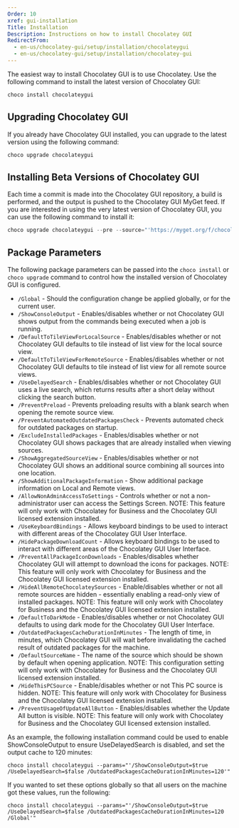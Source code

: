 ```yaml
---
Order: 10
xref: gui-installation
Title: Installation
Description: Instructions on how to install Chocolatey GUI
RedirectFrom:
  - en-us/chocolatey-gui/setup/installation/chocolateygui
  - en-us/chocolatey-gui/setup/installation/chocolatey-gui
---
```


The easiest way to install Chocolatey GUI is to use Chocolatey.  Use the
following command to install the latest version of Chocolatey GUI:

```powershell
choco install chocolateygui
```

## Upgrading Chocolatey GUI

If you already have Chocolatey GUI installed, you can upgrade to the latest
version using the following command:

```powershell
choco upgrade chocolateygui
```

## Installing Beta Versions of Chocolatey GUI

Each time a commit is made into the Chocolatey GUI repository, a build is
performed, and the output is pushed to the Chocolatey GUI MyGet feed.  If you
are interested in using the very latest version of Chocolatey GUI, you can use
the following command to install it:

```powershell
choco upgrade chocolateygui --pre --source="'https://myget.org/f/chocolateygui'"
```

 ## Package Parameters

The following package parameters can be passed into the `choco install` or `choco upgrade` command to control how the installed version of Chocolatey GUI is configured.

* `/Global` - Should the configuration change be applied globally, or for the current user.
* `/ShowConsoleOutput` - Enables/disables whether or not Chocolatey GUI shows output from the commands being executed when a job is running.
* `/DefaultToTileViewForLocalSource` - Enables/disables whether or not Chocolatey GUI defaults to tile instead of list view for the local source view.
* `/DefaultToTileViewForRemoteSource` - Enables/disables whether or not Chocolatey GUI defaults to tile instead of list view for all remote source views.
* `/UseDelayedSearch` - Enables/disables whether or not Chocolatey GUI uses a live search, which returns results after a short delay without clicking the search button.
* `/PreventPreload` - Prevents preloading results with a blank search when opening the remote source view.
* `/PreventAutomatedOutdatedPackagesCheck` - Prevents automated check for outdated packages on startup.
* `/ExcludeInstalledPackages` - Enables/disables whether or not Chocolatey GUI shows packages that are already installed when viewing sources.
* `/ShowAggregatedSourceView` - Enables/disables whether or not Chocolatey GUI shows an additional source combining all sources into one location.
* `/ShowAdditionalPackageInformation` - Show additional package information on Local and Remote views.
* `/AllowNonAdminAccessToSettings` - Controls whether or not a non-administrator user can access the Settings Screen. NOTE: This feature will only work with Chocolatey for Business and the Chocolatey GUI licensed extension installed.
* `/UseKeyboardBindings` - Allows keyboard bindings to be used to interact with different areas of the Chocolatey GUI User Interface.
* `/HidePackageDownloadCount` - Allows keyboard bindings to be used to interact with different areas of the Chocolatey GUI User Interface.
* `/PreventAllPackageIconDownloads` - Enables/disables whether Chocolatey GUI will attempt to download the icons for packages. NOTE: This feature will only work with Chocolatey for Business and the Chocolatey GUI licensed extension installed.
* `/HideAllRemoteChocolateySources` - Enable/disables whether or not all remote sources are hidden - essentially enabling a read-only view of installed packages. NOTE: This feature will only work with Chocolatey for Business and the Chocolatey GUI licensed extension installed.
* `/DefaultToDarkMode` - Enables/disables whether or not Chocolatey GUI defaults to using dark mode for the Chocolatey GUI User Interface.
* `/OutdatedPackagesCacheDurationInMinutes` - The length of time, in minutes, which Chocolatey GUI will wait before invalidating the cached result of outdated packages for the machine.
* `/DefaultSourceName` - The name of the source which should be shown by default when opening application. NOTE: This configuration setting will only work with Chocolatey for Business and the Chocolatey GUI licensed extension installed.
* `/HideThisPCSource` - Enable/disables whether or not This PC source is hidden. NOTE: This feature will only work with Chocolatey for Business and the Chocolatey GUI licensed extension installed.
* `/PreventUsageOfUpdateAllButton` - Enables/disables whether the Update All button is visible. NOTE: This feature will only work with Chocolatey for Business and the Chocolatey GUI licensed extension installed.

As an example, the following installation command could be used to enable ShowConsoleOutput to ensure UseDelayedSearch is disabled, and set the output cache to 120 minutes:

```
choco install chocolateygui --params="'/ShowConsoleOutput=$true /UseDelayedSearch=$false /OutdatedPackagesCacheDurationInMinutes=120'"
```

If you wanted to set these options globally so that all users on the machine got these values, run the following:

```
choco install chocolateygui --params="'/ShowConsoleOutput=$true /UseDelayedSearch=$false /OutdatedPackagesCacheDurationInMinutes=120 /Global'"
```